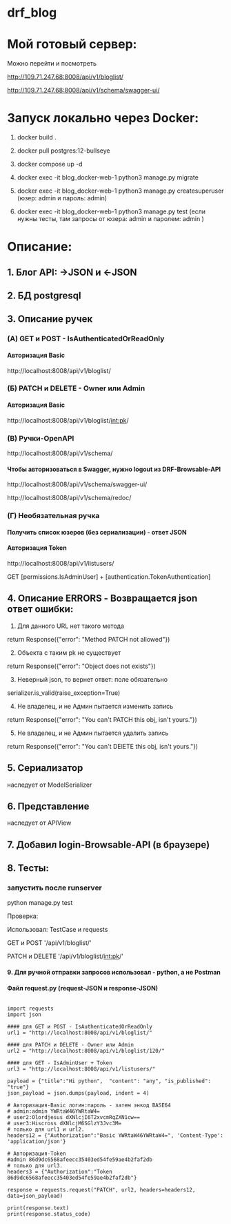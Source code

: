 ﻿# drf_blog

# Мой готовый сервер:

Можно перейти и посмотреть

http://109.71.247.68:8008/api/v1/bloglist/

http://109.71.247.68:8008/api/v1/schema/swagger-ui/

# Запуск локально через Docker:

1) docker build .

2) docker pull postgres:12-bullseye

3) docker compose up -d

4) docker exec -it blog_docker-web-1 python3 manage.py
migrate

5) docker exec -it blog_docker-web-1 python3 manage.py createsuperuser (юзер: admin и пароль: admin)

6) docker exec -it blog_docker-web-1 python3 manage.py
test
(если нужны тесты, там запросы от юзера: admin и паролем: admin )

# Описание:

## 1. Блог API: ->JSON и <-JSON

## 2. БД postgresql

## 3. Описание ручек

### (А) GET и POST  - IsAuthenticatedOrReadOnly

#### Авторизация Basic 

http://localhost:8008/api/v1/bloglist/

### (Б) PATCH и DELETE - Owner или Admin

#### Авторизация Basic

http://localhost:8008/api/v1/bloglist/<int:pk>/

### (В) Ручки-OpenAPI

http://localhost:8008/api/v1/schema/

#### Чтобы авторизоваться в Swagger, нужно logout из DRF-Browsable-API

http://localhost:8008/api/v1/schema/swagger-ui/

http://localhost:8008/api/v1/schema/redoc/

### (Г) Необязательная ручка

#### Получить список юзеров (без сериализации) - ответ JSON

#### Авторизация Token 

http://localhost:8008/api/v1/listusers/

GET [permissions.IsAdminUser] + [authentication.TokenAuthentication]

## 4. Описание ERRORS - Возвращается json ответ ошибки:

1) Для данного URL нет такого метода

return Response({"error": "Method PATCH not allowed"})

2) Объекта с таким pk не существует

return Response({"error": "Object does not exists"})

3) Неверный json, то вернет ответ: поле обязательно

serializer.is_valid(raise_exception=True)

4) Не владелец, и не Админ пытается изменить запись

return Response({"error": "You can't PATCH this obj, isn't yours."})

5) Не владелец, и не Админ пытается удалить запись

return Response({"error": "You can't DElETE this obj, isn't yours."})


## 5. Сериализатор

наследует от ModelSerializer

## 6. Представление

наследует от APIView

## 7. Добавил login-Browsable-API (в браузере)

## 8. Тесты:

### запустить после runserver

python manage.py test

Проверка:

Использовал: TestCase и requests

GET и POST '/api/v1/bloglist/'

PATCH и DELETE '/api/v1/bloglist/<int:pk>/'

#### 9. Для ручной отправки запросов использовал - python, а не Postman

#### Файл request.py (request-JSON и response-JSON)

```

import requests
import json

#### для GET и POST - IsAuthenticatedOrReadOnly
url1 = "http://localhost:8008/api/v1/bloglist/"

#### для PATCH и DELETE - Owner или Admin
url2 = "http://localhost:8008/api/v1/bloglist/120/"

#### для GET - IsAdminUser + Token
url3 = "http://localhost:8008/api/v1/listusers/"

payload = {"title":"Hi python",  "content": "any", "is_published": "true"}
json_payload = json.dumps(payload, indent = 4) 

# Авторизация-Basic логин:пароль - затем энкод BASE64
# admin:admin YWRtaW46YWRtaW4=
# user2:Olordjesus dXNlcjI6T2xvcmRqZXN1cw==
# user3:Hiscross dXNlcjM6SGlzY3Jvc3M=
# только для url1 и url2.
headers12 = {"Authorization":"Basic YWRtaW46YWRtaW4=", 'Content-Type': 'application/json'}

# Авторизация-Token
#admin 86d9dc6568afeecc35403ed54fe59ae4b2faf2db
# только для url3.
headers3 = {"Authorization":"Token 86d9dc6568afeecc35403ed54fe59ae4b2faf2db"}

response = requests.request("PATCH", url2, headers=headers12, data=json_payload)

print(response.text)
print(response.status_code)


```
